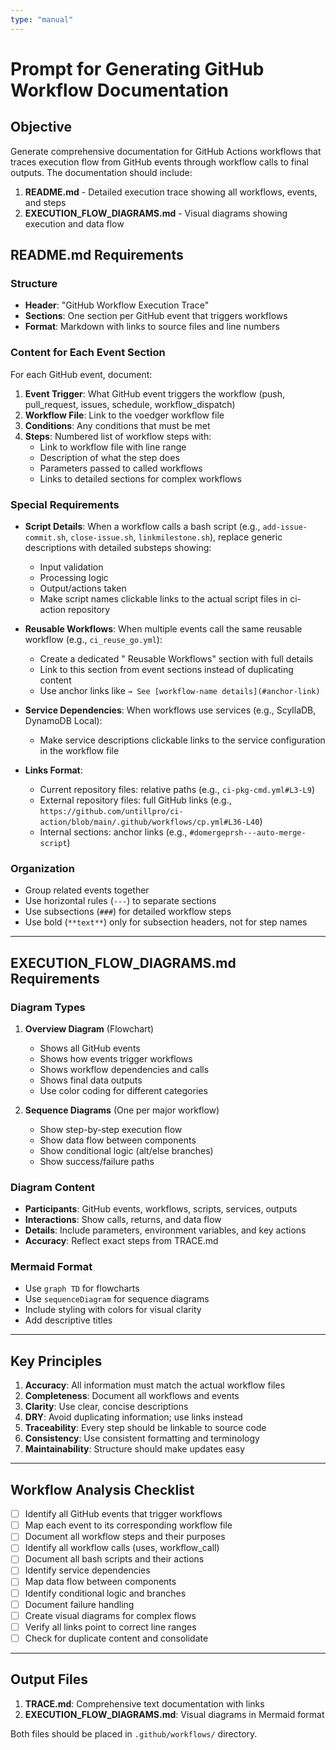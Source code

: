 ```yaml
---
type: "manual"
---
```


# Prompt for Generating GitHub Workflow Documentation

## Objective

Generate comprehensive documentation for GitHub Actions workflows that traces execution flow from GitHub events through workflow calls to final outputs. The documentation should include:

1. **README.md** - Detailed execution trace showing all workflows, events, and steps
2. **EXECUTION_FLOW_DIAGRAMS.md** - Visual diagrams showing execution and data flow

## README.md Requirements

### Structure

- **Header**: "GitHub Workflow Execution Trace"
- **Sections**: One section per GitHub event that triggers workflows
- **Format**: Markdown with links to source files and line numbers

### Content for Each Event Section

For each GitHub event, document:

1. **Event Trigger**: What GitHub event triggers the workflow (push, pull_request, issues, schedule, workflow_dispatch)
2. **Workflow File**: Link to the voedger workflow file
3. **Conditions**: Any conditions that must be met
4. **Steps**: Numbered list of workflow steps with:
   - Link to workflow file with line range
   - Description of what the step does
   - Parameters passed to called workflows
   - Links to detailed sections for complex workflows

### Special Requirements

- **Script Details**: When a workflow calls a bash script (e.g., `add-issue-commit.sh`, `close-issue.sh`, `linkmilestone.sh`), replace generic descriptions with detailed substeps showing:
  - Input validation
  - Processing logic
  - Output/actions taken
  - Make script names clickable links to the actual script files in ci-action repository

- **Reusable Workflows**: When multiple events call the same reusable workflow (e.g., `ci_reuse_go.yml`):
  - Create a dedicated "<External repo name> Reusable Workflows" section with full details
  - Link to this section from event sections instead of duplicating content
  - Use anchor links like `→ See [workflow-name details](#anchor-link)`

- **Service Dependencies**: When workflows use services (e.g., ScyllaDB, DynamoDB Local):
  - Make service descriptions clickable links to the service configuration in the workflow file

- **Links Format**:
  - Current repository files: relative paths (e.g., `ci-pkg-cmd.yml#L3-L9`)
  - External repository files: full GitHub links (e.g., `https://github.com/untillpro/ci-action/blob/main/.github/workflows/cp.yml#L36-L40`)
  - Internal sections: anchor links (e.g., `#domergeprsh---auto-merge-script`)

### Organization

- Group related events together
- Use horizontal rules (`---`) to separate sections
- Use subsections (`###`) for detailed workflow steps
- Use bold (`**text**`) only for subsection headers, not for step names

---

## EXECUTION_FLOW_DIAGRAMS.md Requirements

### Diagram Types

1. **Overview Diagram** (Flowchart)
   - Shows all GitHub events
   - Shows how events trigger workflows
   - Shows workflow dependencies and calls
   - Shows final data outputs
   - Use color coding for different categories

2. **Sequence Diagrams** (One per major workflow)
   - Show step-by-step execution flow
   - Show data flow between components
   - Show conditional logic (alt/else branches)
   - Show success/failure paths

### Diagram Content

- **Participants**: GitHub events, workflows, scripts, services, outputs
- **Interactions**: Show calls, returns, and data flow
- **Details**: Include parameters, environment variables, and key actions
- **Accuracy**: Reflect exact steps from TRACE.md

### Mermaid Format

- Use `graph TD` for flowcharts
- Use `sequenceDiagram` for sequence diagrams
- Include styling with colors for visual clarity
- Add descriptive titles

---

## Key Principles

1. **Accuracy**: All information must match the actual workflow files
2. **Completeness**: Document all workflows and events
3. **Clarity**: Use clear, concise descriptions
4. **DRY**: Avoid duplicating information; use links instead
5. **Traceability**: Every step should be linkable to source code
6. **Consistency**: Use consistent formatting and terminology
7. **Maintainability**: Structure should make updates easy

---

## Workflow Analysis Checklist

- [ ] Identify all GitHub events that trigger workflows
- [ ] Map each event to its corresponding workflow file
- [ ] Document all workflow steps and their purposes
- [ ] Identify all workflow calls (uses, workflow_call)
- [ ] Document all bash scripts and their actions
- [ ] Identify service dependencies
- [ ] Map data flow between components
- [ ] Identify conditional logic and branches
- [ ] Document failure handling
- [ ] Create visual diagrams for complex flows
- [ ] Verify all links point to correct line ranges
- [ ] Check for duplicate content and consolidate

---

## Output Files

1. **TRACE.md**: Comprehensive text documentation with links
2. **EXECUTION_FLOW_DIAGRAMS.md**: Visual diagrams in Mermaid format

Both files should be placed in `.github/workflows/` directory.

